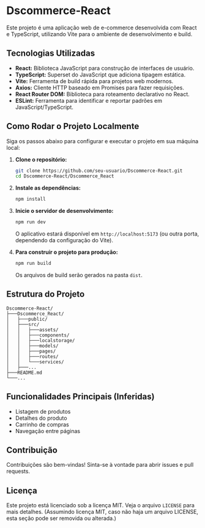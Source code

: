 # Dscommerce-React

Este projeto é uma aplicação web de e-commerce desenvolvida com React e TypeScript, utilizando Vite para o ambiente de desenvolvimento e build.

## Tecnologias Utilizadas

*   **React:** Biblioteca JavaScript para construção de interfaces de usuário.
*   **TypeScript:** Superset do JavaScript que adiciona tipagem estática.
*   **Vite:** Ferramenta de build rápida para projetos web modernos.
*   **Axios:** Cliente HTTP baseado em Promises para fazer requisições.
*   **React Router DOM:** Biblioteca para roteamento declarativo no React.
*   **ESLint:** Ferramenta para identificar e reportar padrões em JavaScript/TypeScript.

## Como Rodar o Projeto Localmente

Siga os passos abaixo para configurar e executar o projeto em sua máquina local:

1.  **Clone o repositório:**

    ```bash
    git clone https://github.com/seu-usuario/Dscommerce-React.git
    cd Dscommerce-React/Dscommerce_React
    ```

2.  **Instale as dependências:**

    ```bash
    npm install
    ```

3.  **Inicie o servidor de desenvolvimento:**

    ```bash
    npm run dev
    ```

    O aplicativo estará disponível em `http://localhost:5173` (ou outra porta, dependendo da configuração do Vite).

4.  **Para construir o projeto para produção:**

    ```bash
    npm run build
    ```

    Os arquivos de build serão gerados na pasta `dist`.

## Estrutura do Projeto

```
Dscommerce-React/
├───Dscommerce_React/
│   ├───public/
│   ├───src/
│   │   ├───assets/
│   │   ├───components/
│   │   ├───localstorage/
│   │   ├───models/
│   │   ├───pages/
│   │   ├───routes/
│   │   └───services/
│   ├───...
├───README.md
└───...
```

## Funcionalidades Principais (Inferidas)

*   Listagem de produtos
*   Detalhes do produto
*   Carrinho de compras
*   Navegação entre páginas

## Contribuição

Contribuições são bem-vindas! Sinta-se à vontade para abrir issues e pull requests.

## Licença

Este projeto está licenciado sob a licença MIT. Veja o arquivo `LICENSE` para mais detalhes. (Assumindo licença MIT, caso não haja um arquivo LICENSE, esta seção pode ser removida ou alterada.)
